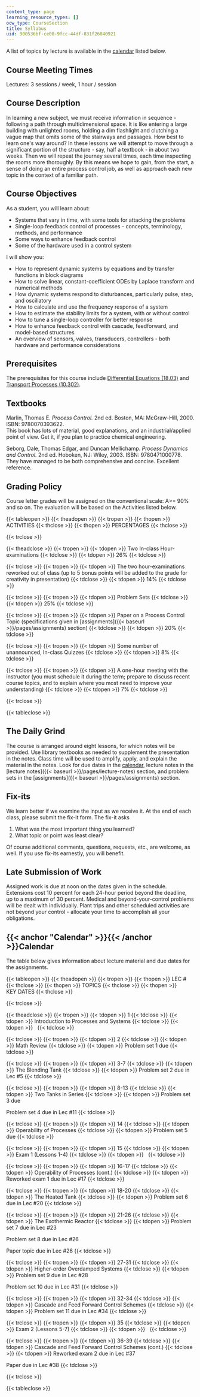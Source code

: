 ```yaml
---
content_type: page
learning_resource_types: []
ocw_type: CourseSection
title: Syllabus
uid: 900536bf-ce00-9fcc-44df-831f26040921
---
```


A list of topics by lecture is available in the [calendar](#Calendar) listed below.

Course Meeting Times
--------------------

Lectures: 3 sessions / week, 1 hour / session

Course Description
------------------

In learning a new subject, we must receive information in sequence - following a path through multidimensional space. It is like entering a large building with unlighted rooms, holding a dim flashlight and clutching a vague map that omits some of the stairways and passages. How best to learn one's way around? In these lessons we will attempt to move through a significant portion of the structure - say, half a textbook - in about two weeks. Then we will repeat the journey several times, each time inspecting the rooms more thoroughly. By this means we hope to gain, from the start, a sense of doing an entire process control job, as well as approach each new topic in the context of a familiar path.

Course Objectives
-----------------

As a student, you will learn about:

*   Systems that vary in time, with some tools for attacking the problems
*   Single-loop feedback control of processes - concepts, terminology, methods, and performance
*   Some ways to enhance feedback control
*   Some of the hardware used in a control system

I will show you:

*   How to represent dynamic systems by equations and by transfer functions in block diagrams
*   How to solve linear, constant-coefficient ODEs by Laplace transform and numerical methods
*   How dynamic systems respond to disturbances, particularly pulse, step, and oscillatory
*   How to calculate and use the frequency response of a system
*   How to estimate the stability limits for a system, with or without control
*   How to tune a single-loop controller for better response
*   How to enhance feedback control with cascade, feedforward, and model-based structures
*   An overview of sensors, valves, transducers, controllers - both hardware and performance considerations

Prerequisites
-------------

The prerequisites for this course include [Differential Equations (18.03)](/courses/18-03-differential-equations-spring-2010) and [Transport Processes (10.302)](/courses/10-302-transport-processes-fall-2004).

Textbooks
---------

Marlin, Thomas E. _Process Control._ 2nd ed. Boston, MA: McGraw-Hill, 2000. ISBN: 9780070393622.  
This book has lots of material, good explanations, and an industrial/applied point of view. Get it, if you plan to practice chemical engineering.

Seborg, Dale, Thomas Edgar, and Duncan Mellichamp. _Process Dynamics and Control._ 2nd ed. Hoboken, NJ: Wiley, 2003. ISBN: 9780471000778.  
They have managed to be both comprehensive and concise. Excellent reference.

Grading Policy
--------------

Course letter grades will be assigned on the conventional scale: A>= 90% and so on. The evaluation will be based on the Activities listed below.

{{< tableopen >}}
{{< theadopen >}}
{{< tropen >}}
{{< thopen >}}
ACTIVITIES
{{< thclose >}}
{{< thopen >}}
PERCENTAGES
{{< thclose >}}

{{< trclose >}}

{{< theadclose >}}
{{< tropen >}}
{{< tdopen >}}
Two In-class Hour-examinations
{{< tdclose >}}
{{< tdopen >}}
26%
{{< tdclose >}}

{{< trclose >}}
{{< tropen >}}
{{< tdopen >}}
The two hour-examinations reworked out of class (up to 5 bonus points will be added to the grade for creativity in presentation)
{{< tdclose >}}
{{< tdopen >}}
14%
{{< tdclose >}}

{{< trclose >}}
{{< tropen >}}
{{< tdopen >}}
Problem Sets
{{< tdclose >}}
{{< tdopen >}}
25%
{{< tdclose >}}

{{< trclose >}}
{{< tropen >}}
{{< tdopen >}}
Paper on a Process Control Topic (specifications given in [assignments]({{< baseurl >}}/pages/assignments) section)
{{< tdclose >}}
{{< tdopen >}}
20%
{{< tdclose >}}

{{< trclose >}}
{{< tropen >}}
{{< tdopen >}}
Some number of unannounced, In-class Quizzes
{{< tdclose >}}
{{< tdopen >}}
8%
{{< tdclose >}}

{{< trclose >}}
{{< tropen >}}
{{< tdopen >}}
A one-hour meeting with the instructor (you must schedule it during the term; prepare to discuss recent course topics, and to explain where you most need to improve your understanding)
{{< tdclose >}}
{{< tdopen >}}
7%
{{< tdclose >}}

{{< trclose >}}

{{< tableclose >}}

The Daily Grind
---------------

The course is arranged around eight lessons, for which notes will be provided. Use library textbooks as needed to supplement the presentation in the notes. Class time will be used to amplify, apply, and explain the material in the notes. Look for due dates in the [calendar](#Calendar), lecture notes in the [lecture notes]({{< baseurl >}}/pages/lecture-notes) section, and problem sets in the [assignments]({{< baseurl >}}/pages/assignments) section.

Fix-its
-------

We learn better if we examine the input as we receive it. At the end of each class, please submit the fix-it form. The fix-it asks

1.  What was the most important thing you learned?
2.  What topic or point was least clear?

Of course additional comments, questions, requests, etc., are welcome, as well. If you use fix-its earnestly, you will benefit.

Late Submission of Work
-----------------------

Assigned work is due at noon on the dates given in the schedule. Extensions cost 10 percent for each 24-hour period beyond the deadline, up to a maximum of 30 percent. Medical and beyond-your-control problems will be dealt with individually. Plant trips and other scheduled activities are not beyond your control - allocate your time to accomplish all your obligations.

{{< anchor "Calendar" >}}{{< /anchor >}}Calendar
------------------------------------------------

The table below gives information about lecture material and due dates for the assignments.

{{< tableopen >}}
{{< theadopen >}}
{{< tropen >}}
{{< thopen >}}
LEC #
{{< thclose >}}
{{< thopen >}}
TOPICS
{{< thclose >}}
{{< thopen >}}
KEY DATES
{{< thclose >}}

{{< trclose >}}

{{< theadclose >}}
{{< tropen >}}
{{< tdopen >}}
1
{{< tdclose >}}
{{< tdopen >}}
Introduction to Processes and Systems
{{< tdclose >}}
{{< tdopen >}}
 
{{< tdclose >}}

{{< trclose >}}
{{< tropen >}}
{{< tdopen >}}
2
{{< tdclose >}}
{{< tdopen >}}
Math Review
{{< tdclose >}}
{{< tdopen >}}
Problem set 1 due
{{< tdclose >}}

{{< trclose >}}
{{< tropen >}}
{{< tdopen >}}
3-7
{{< tdclose >}}
{{< tdopen >}}
The Blending Tank
{{< tdclose >}}
{{< tdopen >}}
Problem set 2 due in Lec #5
{{< tdclose >}}

{{< trclose >}}
{{< tropen >}}
{{< tdopen >}}
8-13
{{< tdclose >}}
{{< tdopen >}}
Two Tanks in Series
{{< tdclose >}}
{{< tdopen >}}
Problem set 3 due  
  
Problem set 4 due in Lec #11
{{< tdclose >}}

{{< trclose >}}
{{< tropen >}}
{{< tdopen >}}
14
{{< tdclose >}}
{{< tdopen >}}
Operability of Processes
{{< tdclose >}}
{{< tdopen >}}
Problem set 5 due
{{< tdclose >}}

{{< trclose >}}
{{< tropen >}}
{{< tdopen >}}
15
{{< tdclose >}}
{{< tdopen >}}
Exam 1 (Lessons 1-4)
{{< tdclose >}}
{{< tdopen >}}
 
{{< tdclose >}}

{{< trclose >}}
{{< tropen >}}
{{< tdopen >}}
16-17
{{< tdclose >}}
{{< tdopen >}}
Operability of Processes (cont.)
{{< tdclose >}}
{{< tdopen >}}
Reworked exam 1 due in Lec #17
{{< tdclose >}}

{{< trclose >}}
{{< tropen >}}
{{< tdopen >}}
18-20
{{< tdclose >}}
{{< tdopen >}}
The Heated Tank
{{< tdclose >}}
{{< tdopen >}}
Problem set 6 due in Lec #20
{{< tdclose >}}

{{< trclose >}}
{{< tropen >}}
{{< tdopen >}}
21-26
{{< tdclose >}}
{{< tdopen >}}
The Exothermic Reactor
{{< tdclose >}}
{{< tdopen >}}
Problem set 7 due in Lec #23  
  
Problem set 8 due in Lec #26  
  
Paper topic due in Lec #26
{{< tdclose >}}

{{< trclose >}}
{{< tropen >}}
{{< tdopen >}}
27-31
{{< tdclose >}}
{{< tdopen >}}
Higher-order Overdamped Systems
{{< tdclose >}}
{{< tdopen >}}
Problem set 9 due in Lec #28  
  
Problem set 10 due in Lec #31
{{< tdclose >}}

{{< trclose >}}
{{< tropen >}}
{{< tdopen >}}
32-34
{{< tdclose >}}
{{< tdopen >}}
Cascade and Feed Forward Control Schemes
{{< tdclose >}}
{{< tdopen >}}
Problem set 11 due in Lec #34
{{< tdclose >}}

{{< trclose >}}
{{< tropen >}}
{{< tdopen >}}
35
{{< tdclose >}}
{{< tdopen >}}
Exam 2 (Lessons 5-7)
{{< tdclose >}}
{{< tdopen >}}
 
{{< tdclose >}}

{{< trclose >}}
{{< tropen >}}
{{< tdopen >}}
36-39
{{< tdclose >}}
{{< tdopen >}}
Cascade and Feed Forward Control Schemes (cont.)
{{< tdclose >}}
{{< tdopen >}}
Reworked exam 2 due in Lec #37  
  
Paper due in Lec #38
{{< tdclose >}}

{{< trclose >}}

{{< tableclose >}}